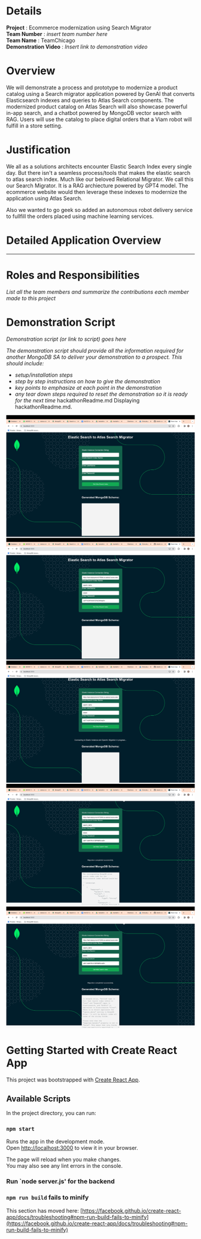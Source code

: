 

# Details

**Project** : Ecommerce modernization using Search Migrator  
**Team Number** : _insert team number here_  
**Team Name** : TeamChicago  
**Demonstration Video** : _Insert link to demonstration video_  

# Overview
We will demonstrate a process and prototype to modernize a product catalog using a Search migrator application powered by GenAI that converts Elasticsearch indexes and queries to Atlas Search components. The modernized product catalog on Atlas Search will also showcase powerful in-app search, and a chatbot powered by MongoDB vector search with RAG. Users will use the catalog to place digital orders that a Viam robot will fulfill in a store setting.



# Justification

We all as a solutions architects encounter Elastic Search Index every single day. But there isn't a seamless process/tools that makes the elastic search to atlas search index. Much like our beloved Relational Migrator. We call this our Search Migrator. It is a RAG archiecture powered by GPT4 model. The ecommerce website would then leverage these indexes to modernize the application using Atlas Search.

Also we wanted to go geek so added an autonomous robot delivery service to fullfill the orders placed using machine learning services.

# Detailed Application Overview

-----


# Roles and Responsibilities

_List all the team members and summarize the contributions each member made to this project_

# Demonstration Script

_Demonstration script (or link to script) goes here_

_The demonstration script should provide all the information required for another MongoDB SA to deliver your demonstration to a prospect. This should include:_

* _setup/installation steps_
* _step by step instructions on how to give the demonstration_
* _key points to emphasize at each point in the demonstration_
* _any tear down steps required to reset the demonstration so it is ready for the next time_
hackathonReadme.md
Displaying hackathonReadme.md.

![Alt text](https://github.com/GowthamManivelan/elastic-search-migrator/blob/main/images/img1.png)
![Alt text](https://github.com/GowthamManivelan/elastic-search-migrator/blob/main/images/img2.png)
![Alt text](https://github.com/GowthamManivelan/elastic-search-migrator/blob/main/images/img3.png)
![Alt text](https://github.com/GowthamManivelan/elastic-search-migrator/blob/main/images/img4.png)
![Alt text](https://github.com/GowthamManivelan/elastic-search-migrator/blob/main/images/img5.png)
# Getting Started with Create React App

This project was bootstrapped with [Create React App](https://github.com/facebook/create-react-app).

## Available Scripts

In the project directory, you can run:

### `npm start`

Runs the app in the development mode.\
Open [http://localhost:3000](http://localhost:3000) to view it in your browser.

The page will reload when you make changes.\
You may also see any lint errors in the console.

### Run `node server.js' for the backend

### `npm run build` fails to minify

This section has moved here: [https://facebook.github.io/create-react-app/docs/troubleshooting#npm-run-build-fails-to-minify](https://facebook.github.io/create-react-app/docs/troubleshooting#npm-run-build-fails-to-minify)
